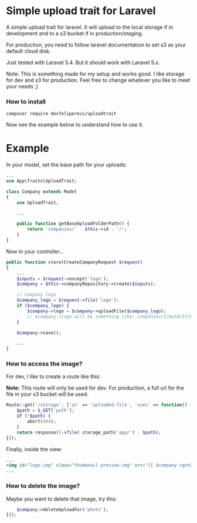 # Simple upload trait for Laravel
A simple upload trait for laravel.
It will upload to the local storage if in development and to a s3 bucket if in production/staging.

For production, you need to follow laravel documentation to set s3 as your default cloud disk.

Just tested with Laravel 5.4. But it should work with Laravel 5.x.

Note: This is something made for my setup and works good. I like storage for dev and s3 for production. Feel free to change whatever you like to meet your needs ;)

### How to install

```
composer require devfelipereis/uploadtrait
```

Now see the example below to understand how to use it.


# Example

In your model, set the base path for your uploads:

```php
...
use App\Traits\UploadTrait;

class Company extends Model
{
    use UploadTrait;

    ...

    public function getBaseUploadFolderPath() {
        return 'companies/' . $this->id . '/';
    }
}
```

Now in your controller...

```php
public function store(CreateCompanyRequest $request)
{
    ...
    $inputs = $request->except('logo');
    $company = $this->companyRepository->create($inputs);

    // Company logo
    $company_logo = $request->file('logo');
    if ($company_logo) {
        $company->logo = $company->uploadFile($company_logo);
        // $company->logo will be something like: companies/1/8e5dc57cb5d80532f52e13597c5f0b68.jpg
    }

    $company->save();

    ...
}
```

### How to access the image?

For dev, I like to create a route like this:

**Note:** This route will only be used for dev. For production, a full url for the file in your s3 bucket will be used.

```php
Route::get('/storage', ['as' => 'uploaded-file', 'uses' => function() {
	$path = $_GET['path'];
	if (!$path) {
	    abort(404);
	}
	return response()->file( storage_path('app/') . $path);
}]);
```

Finally, inside the view:

```html
...
<img id="logo-img" class="thumbnail preview-img" src="{{ $company->getUploadUrlFor('logo') }}"/>
...
```

### How to delete the image?

Maybe you want to delete that image, try this:

```php
    $company->deleteUploadFor('photo');
}]);
```